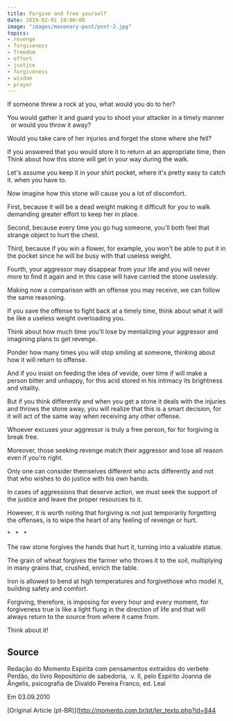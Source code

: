 ```yaml
---
title: Forgive and free yourself
date: 2019-02-01 19:00:00
image: "images/masonary-post/post-2.jpg"
topics: 
- revenge
- forgiveness
- freedom
- effort
- justice
- forgiveness
- wisdom
- prayer
---
```


If someone threw a rock at you, what would you do to her?

You would gather it and guard you to shoot your attacker in a timely manner  
or would you throw it away?

Would you take care of her injuries and forget the stone where she fell?

If you answered that you would store it to return at an appropriate time, then
Think about how this stone will get in your way during the walk.

Let's assume you keep it in your shirt pocket, where it's pretty easy to catch it.
when you have to.

Now imagine how this stone will cause you a lot of discomfort.

First, because it will be a dead weight making it difficult for you to walk demanding greater
effort to keep her in place.

Second, because every time you go hug someone, you'll both feel that
strange object to hurt the chest.

Third, because if you win a flower, for example, you won't be able to put it in the
pocket since he will be busy with that useless weight.

Fourth, your aggressor may disappear from your life and you will never
more to find it again and in this case will have carried the stone uselessly.

Making now a comparison with an offense you may receive,
we can follow the same reasoning.

If you save the offense to fight back at a timely time, think about what it will be like
a useless weight overloading you.

Think about how much time you'll lose by mentalizing your aggressor and imagining plans
to get revenge.

Ponder how many times you will stop smiling at someone, thinking about
how it will return to offense.

And if you insist on feeding the idea of vevide, over time if
will make a person bitter and unhappy, for this acid stored in his intimacy
its brightness and vitality.

But if you think differently and when you get a stone it deals with the injuries and
throws the stone away, you will realize that this is a smart decision, for it will act of the
same way when receiving any other offense.

Whoever excuses your aggressor is truly a free person, for for forgiving is
break free.

Moreover, those seeking revenge match their aggressor and lose all reason
even if you're right.

Only one can consider themselves different who acts differently and not that
who wishes to do justice with his own hands.

In cases of aggressions that deserve action, we must seek the support of the
justice and leave the proper resources to it.

However, it is worth noting that forgiving is not just temporarily forgetting the
offenses, is to wipe the heart of any feeling of revenge or hurt.

*   *   *

The raw stone forgives the hands that hurt it, turning into a valuable statue.

The grain of wheat forgives the farmer who throws it to the soil, multiplying in
many grains that, crushed, enrich the table.

Iron is allowed to bend at high temperatures and forgivethose who model it,
building safety and comfort.

Forgiving, therefore, is imposing for every hour and every moment, for forgiveness
true is like a light flung in the direction of life and that will always return to the
source from where it came from.

Think about it!



## Source
Redação do Momento Espírita com pensamentos extraídos
do verbete Perdão, do livro Repositório de sabedoria,  v. II,
pelo Espírito Joanna de Ângelis, psicografia de
Divaldo Pereira Franco, ed. Leal

Em 03.09.2010


[Original Article (pt-BR)](http://momento.com.br/pt/ler_texto.php?id=844

